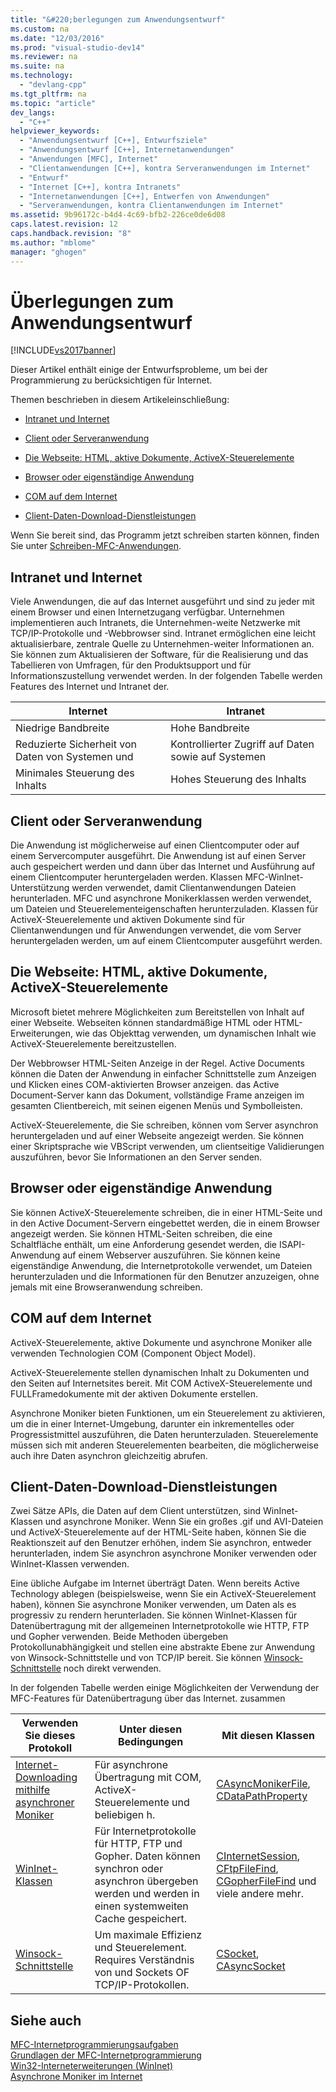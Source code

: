```yaml
---
title: "&#220;berlegungen zum Anwendungsentwurf"
ms.custom: na
ms.date: "12/03/2016"
ms.prod: "visual-studio-dev14"
ms.reviewer: na
ms.suite: na
ms.technology: 
  - "devlang-cpp"
ms.tgt_pltfrm: na
ms.topic: "article"
dev_langs: 
  - "C++"
helpviewer_keywords: 
  - "Anwendungsentwurf [C++], Entwurfsziele"
  - "Anwendungsentwurf [C++], Internetanwendungen"
  - "Anwendungen [MFC], Internet"
  - "Clientanwendungen [C++], kontra Serveranwendungen im Internet"
  - "Entwurf"
  - "Internet [C++], kontra Intranets"
  - "Internetanwendungen [C++], Entwerfen von Anwendungen"
  - "Serveranwendungen, kontra Clientanwendungen im Internet"
ms.assetid: 9b96172c-b4d4-4c69-bfb2-226ce0de6d08
caps.latest.revision: 12
caps.handback.revision: "8"
ms.author: "mblome"
manager: "ghogen"
---
```

# &#220;berlegungen zum Anwendungsentwurf
[!INCLUDE[vs2017banner](../assembler/inline/includes/vs2017banner.md)]

Dieser Artikel enthält einige der Entwurfsprobleme, um bei der Programmierung zu berücksichtigen für Internet.  
  
 Themen beschrieben in diesem Artikeleinschließung:  
  
-   [Intranet und Internet](#_core_intranet_versus_internet)  
  
-   [Client oder Serveranwendung](#_core_client_or_server_application)  
  
-   [Die Webseite: HTML, aktive Dokumente, ActiveX\-Steuerelemente](#_core_the_web_page.3a_.html.2c_.activex_documents.2c_.activex_controls)  
  
-   [Browser oder eigenständige Anwendung](#_core_browser_or_stand.2d.alone_application)  
  
-   [COM auf dem Internet](#_core_com_on_the_internet)  
  
-   [Client\-Daten\-Download\-Dienstleistungen](#_core_client_data_download_services)  
  
 Wenn Sie bereit sind, das Programm jetzt schreiben starten können, finden Sie unter [Schreiben\-MFC\-Anwendungen](../mfc/writing-mfc-applications.md).  
  
##  <a name="_core_intranet_versus_internet"></a> Intranet und Internet  
 Viele Anwendungen, die auf das Internet ausgeführt und sind zu jeder mit einem Browser und einen Internetzugang verfügbar.  Unternehmen implementieren auch Intranets, die Unternehmen\-weite Netzwerke mit TCP\/IP\-Protokolle und \-Webbrowser sind.  Intranet ermöglichen eine leicht aktualisierbare, zentrale Quelle zu Unternehmen\-weiter Informationen an.  Sie können zum Aktualisieren der Software, für die Realisierung und das Tabellieren von Umfragen, für den Produktsupport und für Informationszustellung verwendet werden.  In der folgenden Tabelle werden Features des Internet und Intranet der.  
  
|Internet|Intranet|  
|--------------|--------------|  
|Niedrige Bandbreite|Hohe Bandbreite|  
|Reduzierte Sicherheit von Daten von Systemen und|Kontrollierter Zugriff auf Daten sowie auf Systemen|  
|Minimales Steuerung des Inhalts|Hohes Steuerung des Inhalts|  
  
##  <a name="_core_client_or_server_application"></a> Client oder Serveranwendung  
 Die Anwendung ist möglicherweise auf einen Clientcomputer oder auf einem Servercomputer ausgeführt.  Die Anwendung ist auf einen Server auch gespeichert werden und dann über das Internet und Ausführung auf einem Clientcomputer heruntergeladen werden.  Klassen MFC\-WinInet\-Unterstützung werden verwendet, damit Clientanwendungen Dateien herunterladen.  MFC und asynchrone Monikerklassen werden verwendet, um Dateien und Steuerelementeigenschaften herunterzuladen.  Klassen für ActiveX\-Steuerelemente und aktiven Dokumente sind für Clientanwendungen und für Anwendungen verwendet, die vom Server heruntergeladen werden, um auf einem Clientcomputer ausgeführt werden.  
  
##  <a name="_core_the_web_page.3a_.html.2c_.activex_documents.2c_.activex_controls"></a> Die Webseite: HTML, aktive Dokumente, ActiveX\-Steuerelemente  
 Microsoft bietet mehrere Möglichkeiten zum Bereitstellen von Inhalt auf einer Webseite.  Webseiten können standardmäßige HTML oder HTML\-Erweiterungen, wie das Objekttag verwenden, um dynamischen Inhalt wie ActiveX\-Steuerelemente bereitzustellen.  
  
 Der Webbrowser HTML\-Seiten Anzeige in der Regel.  Active Documents können die Daten der Anwendung in einfacher Schnittstelle zum Anzeigen und Klicken eines COM\-aktivierten Browser anzeigen.  das Active Document\-Server kann das Dokument, vollständige Frame anzeigen im gesamten Clientbereich, mit seinen eigenen Menüs und Symbolleisten.  
  
 ActiveX\-Steuerelemente, die Sie schreiben, können vom Server asynchron heruntergeladen und auf einer Webseite angezeigt werden.  Sie können einer Skriptsprache wie VBScript verwenden, um clientseitige Validierungen auszuführen, bevor Sie Informationen an den Server senden.  
  
##  <a name="_core_browser_or_stand.2d.alone_application"></a> Browser oder eigenständige Anwendung  
 Sie können ActiveX\-Steuerelemente schreiben, die in einer HTML\-Seite und in den Active Document\-Servern eingebettet werden, die in einem Browser angezeigt werden.  Sie können HTML\-Seiten schreiben, die eine Schaltfläche enthält, um eine Anforderung gesendet werden, die ISAPI\-Anwendung auf einem Webserver auszuführen.  Sie können keine eigenständige Anwendung, die Internetprotokolle verwendet, um Dateien herunterzuladen und die Informationen für den Benutzer anzuzeigen, ohne jemals mit eine Browseranwendung schreiben.  
  
##  <a name="_core_com_on_the_internet"></a> COM auf dem Internet  
 ActiveX\-Steuerelemente, aktive Dokumente und asynchrone Moniker alle verwenden Technologien COM \(Component Object Model\).  
  
 ActiveX\-Steuerelemente stellen dynamischen Inhalt zu Dokumenten und den Seiten auf Internetsites bereit.  Mit COM ActiveX\-Steuerelemente und FULLFramedokumente mit der aktiven Dokumente erstellen.  
  
 Asynchrone Moniker bieten Funktionen, um ein Steuerelement zu aktivieren, um die in einer Internet\-Umgebung, darunter ein inkrementelles oder Progressistmittel auszuführen, die Daten herunterzuladen.  Steuerelemente müssen sich mit anderen Steuerelementen bearbeiten, die möglicherweise auch ihre Daten asynchron gleichzeitig abrufen.  
  
##  <a name="_core_client_data_download_services"></a> Client\-Daten\-Download\-Dienstleistungen  
 Zwei Sätze APIs, die Daten auf dem Client unterstützen, sind WinInet\-Klassen und asynchrone Moniker.  Wenn Sie ein großes .gif und AVI\-Dateien und ActiveX\-Steuerelemente auf der HTML\-Seite haben, können Sie die Reaktionszeit auf den Benutzer erhöhen, indem Sie asynchron, entweder herunterladen, indem Sie asynchron asynchrone Moniker verwenden oder WinInet\-Klassen verwenden.  
  
 Eine übliche Aufgabe im Internet überträgt Daten.  Wenn bereits Active Technology ablegen \(beispielsweise, wenn Sie ein ActiveX\-Steuerelement haben\), können Sie asynchrone Moniker verwenden, um Daten als es progressiv zu rendern herunterladen.  Sie können WinInet\-Klassen für Datenübertragung mit der allgemeinen Internetprotokolle wie HTTP, FTP und Gopher verwenden.  Beide Methoden übergeben Protokollunabhängigkeit und stellen eine abstrakte Ebene zur Anwendung von Winsock\-Schnittstelle und von TCP\/IP bereit.  Sie können [Winsock\-Schnittstelle](../mfc/windows-sockets-in-mfc.md) noch direkt verwenden.  
  
 In der folgenden Tabelle werden einige Möglichkeiten der Verwendung der MFC\-Features für Datenübertragung über das Internet. zusammen  
  
|Verwenden Sie dieses Protokoll|Unter diesen Bedingungen|Mit diesen Klassen|  
|------------------------------------|------------------------------|------------------------|  
|[Internet\-Downloading mithilfe asynchroner Moniker](../mfc/asynchronous-monikers-on-the-internet.md)|Für asynchrone Übertragung mit COM, ActiveX\-Steuerelemente und beliebigen h.|[CAsyncMonikerFile](../mfc/reference/casyncmonikerfile-class.md), [CDataPathProperty](../mfc/reference/cdatapathproperty-class.md)|  
|[WinInet\-Klassen](../mfc/win32-internet-extensions-wininet.md)|Für Internetprotokolle für HTTP, FTP und Gopher.  Daten können synchron oder asynchron übergeben werden und werden in einen systemweiten Cache gespeichert.|[CInternetSession](../mfc/reference/cinternetsession-class.md), [CFtpFileFind](../mfc/reference/cftpfilefind-class.md), [CGopherFileFind](../mfc/reference/cgopherfilefind-class.md) und viele andere mehr.|  
|[Winsock\-Schnittstelle](../mfc/windows-sockets-in-mfc.md)|Um maximale Effizienz und Steuerelement.  Requires Verständnis von und Sockets OF TCP\/IP\-Protokollen.|[CSocket](../mfc/reference/csocket-class.md), [CAsyncSocket](../mfc/reference/casyncsocket-class.md)|  
  
## Siehe auch  
 [MFC\-Internetprogrammierungsaufgaben](../mfc/mfc-internet-programming-tasks.md)   
 [Grundlagen der MFC\-Internetprogrammierung](../mfc/mfc-internet-programming-basics.md)   
 [Win32\-Interneterweiterungen \(WinInet\)](../mfc/win32-internet-extensions-wininet.md)   
 [Asynchrone Moniker im Internet](../mfc/asynchronous-monikers-on-the-internet.md)